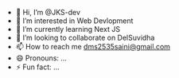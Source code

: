 - 👋 Hi, I’m @JKS-dev
- 👀 I’m interested in Web Devlopment
- 🌱 I’m currently learning Next JS
- 💞️ I’m looking to collaborate on DelSuvidha
- 📫 How to reach me dms2535saini@gmail.com
- 😄 Pronouns: ...
- ⚡ Fun fact: ...

<!---
JKS-dev/JKS-dev is a ✨ special ✨ repository because its `README.md` (this file) appears on your GitHub profile.
You can click the Preview link to take a look at your changes.
--->
